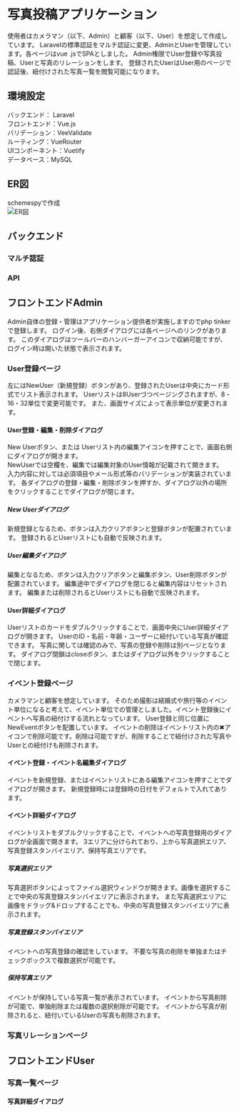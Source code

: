 # 写真投稿アプリケーション  
使用者はカメラマン（以下、Admin）と顧客（以下、User）を想定して作成しています。
Laravelの標準認証をマルチ認証に変更、AdminとUserを管理しています。各ページはvue .jsでSPAとしました。
Admin権限でUser登録や写真投稿、Userと写真のリレーションをします。
登録されたUserはUser用のページで認証後、紐付けされた写真一覧を閲覧可能になります。

## 環境設定
バックエンド： Laravel  
フロントエンド：Vue.js  
バリデーション：VeeValidate  
ルーティング：VueRouter  
UIコンポーネント：Vuetify  
データベース：MySQL

## ER図
schemespyで作成  
![ER図](https://github.com/EjiOsa/Laravue/issues/1#issue-431906262 "")

## バックエンド
### マルチ認証

### API

## フロントエンドAdmin
Admin自体の登録・管理はアプリケーション提供者が実施しますのでphp tinkerで登録します。
ログイン後、右側ダイアログには各ページへのリンクがあります。
このダイアログはツールバーのハンバーガーアイコンで収納可能ですが、ログイン時は開いた状態で表示されます。


### User登録ページ
左にはNewUser（新規登録）ボタンがあり、登録されたUserは中央にカード形式でリスト表示されます。
Userリストは8Userづつページングされますが、8・16・32単位で変更可能です。
また、画面サイズによって表示単位が変更されます。

#### User登録・編集・削除ダイアログ
New Userボタン、または Userリスト内の編集アイコンを押すことで、画面右側にダイアログが開きます。  
NewUserでは空欄を、編集では編集対象のUser情報が記載されて開きます。  
入力内容に対しては必須項目やメール形式等のバリデーションが実装されています。
各ダイアログの登録・編集・削除ボタンを押すか、ダイアログ以外の場所をクリックすることでダイアログが閉じます。  

##### New Userダイアログ
新規登録となるため、ボタンは入力クリアボタンと登録ボタンが配置されています。
登録されるとUserリストにも自動で反映されます。
##### User編集ダイアログ
編集となるため、ボタンは入力クリアボタンと編集ボタン、User削除ボタンが配置されています。
編集途中でダイアログを閉じると編集内容はリセットされます。
編集または削除されるとUserリストにも自動で反映されます。

#### User詳細ダイアログ
Userリストのカードをダブルクリックすることで、画面中央にUser詳細ダイアログが開きます。
UserのID・名前・年齢・ユーザーに紐付いている写真が確認できます。
写真に関しては確認のみで、写真の登録や削除は別ページとなります。
ダイアログ閉鎖はcloseボタン、またはダイアログ以外をクリックすることで閉じます。

### イベント登録ページ
カメラマンと顧客を想定しています。
そのため撮影は結婚式や旅行等のイベント単位になると考えて、イベント単位での管理としました。イベント登録後にイベントへ写真の紐付けする流れとなっています。
User登録と同じ位置にNewEventボタンを配置しています。
イベントの削除はイベントリスト内の✖︎アイコンで削除可能です。削除は可能ですが、削除することで紐付けされた写真やUserとの紐付けも削除されます。

#### イベント登録・イベント名編集ダイアログ
イベントを新規登録、またはイベントリストにある編集アイコンを押すことでダイアログが開きます。
新規登録時には登録時の日付をデフォルトで入れてあります。
#### イベント詳細ダイアログ
イベントリストをダブルクリックすることで、イベントへの写真登録用のダイアログが全画面で開きます。
3エリアに分けられており、上から写真選択エリア、写真登録スタンバイエリア、保持写真エリアです。
##### 写真選択エリア
写真選択ボタンによってファイル選択ウィンドウが開きます。画像を選択することで中央の写真登録スタンバイエリアに表示されます。
また写真選択エリアに画像をドラッグ&ドロップすることでも、中央の写真登録スタンバイエリアに表示されます。
##### 写真登録スタンバイエリア
イベントへの写真登録の確認をしています。
不要な写真の削除を単独またはチェックボックスで複数選択が可能です。
##### 保持写真エリア
イベントが保持している写真一覧が表示されています。
イベントから写真削除が可能で、単独削除または複数の選択削除が可能です。
イベントから写真が削除されると、紐付いているUserの写真も削除されます。
### 写真リレーションページ



## フロントエンドUser
### 写真一覧ページ
#### 写真詳細ダイアログ
